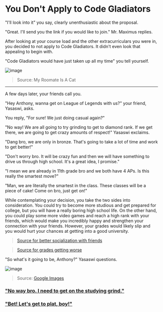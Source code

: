 # You Don't Apply to Code Gladiators

"I'll look into it" you say, clearly unenthusiastic about the proposal. 

"Great. I'll send you the link if you would like to join." Mr. Maximus replies.  

After looking at your course load and the other extracurriculars you were in, you decided to not apply to Code Gladiators. It didn't even look that appealing to begin with.

"Code Gladiators would have just taken up all my time" you tell yourself. 

![image](https://github.com/Dubshott/CAT3Book/assets/55414361/5d50e0e3-03fd-4884-80b7-295778b15b1d)

> Source: My Roomate Is A Cat

<hr> 

A few days later, your friends call you. 

"Hey Anthony, wanna get on League of Legends with us?" your friend, Yasaswi, asks. 

You reply, "For sure! We just doing casual again?" 

"No way! We are all going to try grinding to get to diamond rank. If we get there, we are going to get crazy amounts of respect!" Yasaswi exclaims. 

"Dang bro, we are only in bronze. That's going to take a lot of time and work to get better!"

"Don't worry bro. It will be crazy fun and then we will have something to drive us through high school. It's a great idea, I promise."

"I mean we are already in 11th grade bro and we both have 4 APs. Is this really the smartest move?" 

"Man, we are literally the smartest in the class. These classes will be a piece of cake! Come on bro, just get on!" 

While contemplating your decision, you take the two sides into consideration. You could try to become more studious and get prepared for college, but you will have a really boring high school life. On the other hand,  you could play some more video games and reach a high rank with your friends, which would make you incredibly happy and strengthen your connection with your friends. However, your grades would likely slip and you would hurt your chances at getting into a good university.

> [Source for better socialization with friends](https://networkconference.netstudies.org/2018OUA/2018/04/23/friendships-formed-and-strengthened-in-online-gaming-environments/)


> [Source for grades getting worse](https://pubmed.ncbi.nlm.nih.gov/17711364/#:~:text=The%20amount%20of%20time%20a,0.005%20%3C%20p%20%3C%200.01)

"So what's it going to be, Anthony?" Yasaswi questions. 

![image](https://github.com/Dubshott/CAT3Book/assets/55414361/ac96fa0f-1b6d-4370-b25f-88910d0ba048)

> Source: [Google Images](https://animemotivation.com/wp-content/uploads/2020/07/anime-boy-thinking-face-brown-hair-1.jpg)

### ["No way bro. I need to get on the studying grind."](/2A.md)

### ["Bet! Let's get to plat, boy!"](/2B.md)

